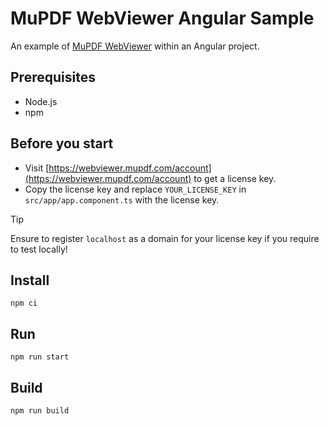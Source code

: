 # MuPDF WebViewer Angular Sample

An example of [MuPDF WebViewer](https://webviewer.mupdf.com) within an Angular project.

## Prerequisites

- Node.js
- npm

## Before you start

- Visit [https://webviewer.mupdf.com/account](https://webviewer.mupdf.com/account) to get a license key.
- Copy the license key and replace `YOUR_LICENSE_KEY` in `src/app/app.component.ts` with the license key.

> [!TIP]  
> Ensure to register `localhost` as a domain for your license key if you require to test locally!

## Install
```shell
npm ci
```

## Run
```shell
npm run start
```

## Build

```shell
npm run build
```
